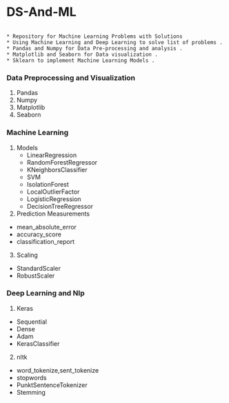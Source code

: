 # DS-And-ML

```
   
* Repository for Machine Learning Problems with Solutions
* Using Machine Learning and Deep Learning to solve list of problems .
* Pandas and Numpy for Data Pre-processing and analysis . 
* Matplotlib and Seaborn for Data visualization . 
* Sklearn to implement Machine Learning Models . 
```

### Data Preprocessing and Visualization
1) Pandas
2) Numpy
3) Matplotlib
4) Seaborn

### Machine Learning
1) Models
   - LinearRegression
   - RandomForestRegressor
   - KNeighborsClassifier
   - SVM
   - IsolationForest
   - LocalOutlierFactor
   - LogisticRegression
   - DecisionTreeRegressor
 2) Prediction Measurements
   - mean_absolute_error
   - accuracy_score
   - classification_report
 3) Scaling
   - StandardScaler
   - RobustScaler


### Deep Learning and Nlp 
1) Keras
  - Sequential
  - Dense
  - Adam
  - KerasClassifier
2) nltk
  - word_tokenize,sent_tokenize
  - stopwords
  - PunktSentenceTokenizer
  - Stemming


